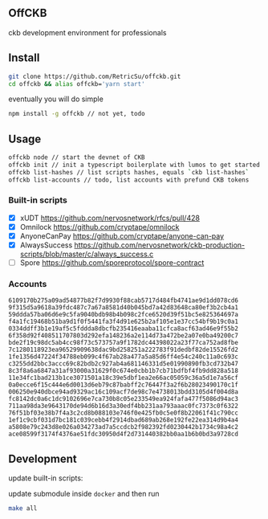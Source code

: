 ## OffCKB

ckb development environment for professionals

## Install

```sh
git clone https://github.com/RetricSu/offckb.git
cd offckb && alias offckb='yarn start'
```

eventually you will do simple
```sh
npm install -g offckb // not yet, todo
```

## Usage

```sh
offckb node // start the devnet of CKB 
offckb init // init a typescript boilerplate with lumos to get started with to build CKB DAPP,think 'hardhat init'
offckb list-hashes // list scripts hashes, equals `ckb list-hashes`
offckb list-accounts // todo, list accounts with prefund CKB tokens
```

### Built-in scripts

- [x] xUDT https://github.com/nervosnetwork/rfcs/pull/428
- [x] Omnilock https://github.com/cryptape/omnilock
- [x] AnyoneCanPay https://github.com/cryptape/anyone-can-pay
- [x] AlwaysSuccess https://github.com/nervosnetwork/ckb-production-scripts/blob/master/c/always_success.c
- [ ] Spore https://github.com/sporeprotocol/spore-contract

### Accounts
```
6109170b275a09ad54877b82f7d9930f88cab5717d484fb4741ae9d1dd078cd6
9f315d5a9618a39fdc487c7a67a8581d40b045bd7a42d83648ca80ef3b2cb4a1
59ddda57ba06d6e9c5fa9040bdb98b4b098c2fce6520d39f51bc5e825364697a
f4a1fc19468b51ba9d1f0f5441fa3f4d91e625b2af105e1e37cc54bf9b19c0a1
0334ddff3b1e19af5c5fddda8dbcfb235416eaaba11cfca8acf63ad46e9f55b2
6f358d92f408511707803d292efa148236a2e114d73a472be2a07e0ba49200c7
bde2f19c98dc5ab4cc98f73c573757a9f1782dc44398022a23f77ca752ad8fbe
7c1280118923ea96529909638dac9bd258251a222783f91dedbf82de15526fd2
1fe1356d47224f34788eb099c4f67ab28a477a5a85d6ff4e54c240c11a0c693c
c3255dd2bbc3accc69c82bdb2c927ab4a681146331d5e01990890fb3cd732b47
8c3f8a6a6847a31af93000a31629f0c674e0cbb1b7cb71bdfbf4fb9dd828a518
11e34fc1bad213b1ce3071501a18c39e5dbf1ea2e66ac05059c36a5d1e7a56cf
0a0ecce6f15c444e6d0013d6eb79c87babff2c76447f3a2f6b28023490170c1f
006250e940dbce94ad9329ac16c109acf7de98c7e4738013bdd3105d4f004d8a
fc8142dc0a6c1dc9102696e7ca730b8c05e233549ea924fafa477f5086d94ac3
711aa98da3e9643170de94d6b16d3a30edf4bb231aa793aaac0fc7373c0f6322
76f51bf03e38b7f4a3c2cd8b088103e746f0e425fb0c5e0f8b22061f41c790cc
1ef1c9cbf031d7bc181c039cebb4f2914dbad689ab268e192fe22ea314d9b4a4
a5808e79c243d8e026a034273ad7a5ccdcb2f982392fd0230442b1734c98a4c2
ace08599f3174f4376ae51fdc30950d4f2d731440382bb0aa1b6b0bd3a9728cd
```

## Development

update built-in scripts:

update submodule inside `docker` and then run
```sh
make all
```
